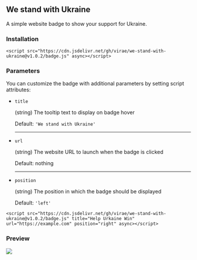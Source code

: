 ## We stand with Ukraine

A simple website badge to show your support for Ukraine.

### Installation
```
<script src="https://cdn.jsdelivr.net/gh/virae/we-stand-with-ukraine@v1.0.2/badge.js" async></script>
```

### Parameters

You can customize the badge with additional parameters by setting script attributes:

- ```title```

    (string) The tooltip text to display on badge hover

    Default: ```'We stand with Ukraine'```

    ----

- ```url```

    (string) The website URL to launch when the badge is clicked

    Default: nothing

    ----

- ```position```

    (string) The position in which the badge should be displayed

    Default: ```'left'```

```
<script src="https://cdn.jsdelivr.net/gh/virae/we-stand-with-ukraine@v1.0.2/badge.js" title="Help Urkaine Win" url="https://example.com" position="right" async></script>
```

### Preview
![](https://github.com/virae/we-stand-with-ukraine/raw/master/preview.png)
